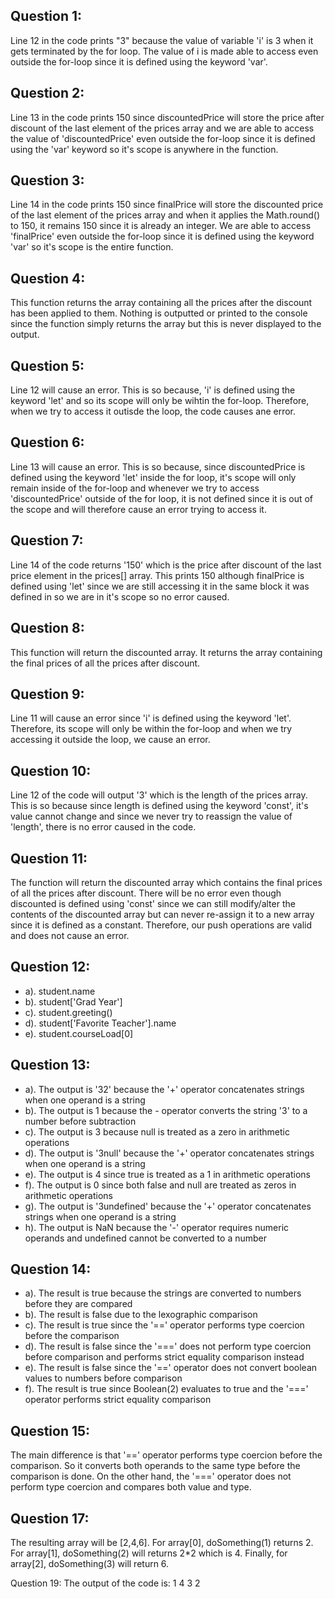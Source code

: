 ## Question 1:
Line 12 in the code prints "3" because the value of variable 'i' is 3 when it gets terminated by the for loop. The value of i is made able to access even outside the for-loop since it is defined using the keyword 'var'.

## Question 2:
Line 13 in the code prints 150 since discountedPrice will store the price after discount of the last element of the prices array and we are able to access the value of 'discountedPrice' even outside the for-loop since it is defined using the 'var' keyword so it's scope is anywhere in the function. 

## Question 3:
Line 14 in the code prints 150 since finalPrice will store the discounted price of the last element of the prices array and when it applies the Math.round() to 150, it remains 150 since it is already an integer. We are able to access 'finalPrice' even outside the for-loop since it is defined using the keyword 'var' so it's scope is the entire function.

## Question 4:
This function returns the array containing all the prices after the discount has been applied to them. Nothing is outputted or printed to the console since the function simply returns the array but this is never displayed to the output. 

## Question 5:
Line 12 will cause an error. This is so because, 'i' is defined using the keyword 'let' and so its scope will only be wihtin the for-loop. Therefore, when we try to access it outisde the loop, the code causes ane error.

## Question 6:
Line 13 will cause an error. This is so because, since discountedPrice is defined using the keyword 'let' inside the for loop, it's scope will only remain inside of the for-loop and whenever we try to access 'discountedPrice' outside of the for loop, it is not defined since it is out of the scope and will therefore cause an error trying to access it.

## Question 7:
Line 14 of the code returns '150' which is the price after discount of the last price element in the prices[] array. This prints 150 although 
finalPrice is defined using 'let' since we are still accessing it in the same block it was defined in so we are in it's scope so no error caused.

## Question 8:
This function will return the discounted array. It returns the array containing the final prices of all the prices after discount. 

## Question 9:
Line 11 will cause an error since 'i' is defined using the keyword 'let'. Therefore, its scope will only be within the for-loop and when we try accessing it outside the loop, we cause an error. 

## Question 10:
Line 12 of the code will output '3' which is the length of the prices array. This is so because since length is defined using the keyword 'const', it's value cannot change and since we never try to reassign the value of 'length', there is no error caused in the code.

## Question 11:
The function will return the discounted array which contains the final prices of all the prices after discount. There will be no error even though discounted is defined using 'const' since we can still modify/alter the contents of the discounted array but can never re-assign it to a new array since it is defined as a constant. Therefore, our push operations are valid and does not cause an error.

## Question 12:
- a). student.name
- b). student['Grad Year']
- c). student.greeting()
- d). student['Favorite Teacher'].name
- e). student.courseLoad[0]

## Question 13:
- a). The output is '32' because the '+' operator concatenates strings when one operand is a string
- b). The output is 1 because the - operator converts the string '3' to a number before subtraction
- c). The output is 3 because null is treated as a zero in arithmetic operations
- d). The output is '3null' because the '+' operator concatenates strings when one operand is a string
- e). The output is 4 since true is treated as a 1 in arithmetic operations
- f). The output is 0 since both false and null are treated as zeros in arithmetic operations
- g). The output is '3undefined' because the '+' operator concatenates strings when one operand is a string
- h). The output is NaN because the '-' operator requires numeric operands and undefined cannot be converted to a number

## Question 14:
- a). The result is true because the strings are converted to numbers before they are compared
- b). The result is false due to the lexographic comparison
- c). The result is true since the '==' operator performs type coercion before the comparison
- d). The result is false since the '===' does not perform type coercion before comparison and performs strict equality comparison instead
- e). The result is false since the '==' operator does not convert boolean values to numbers before comparison
- f). The result is true since Boolean(2) evaluates to true and the '===' operator performs strict equality comparison

## Question 15:
The main difference is that '==' operator performs type coercion before the comparison. So it converts both operands to the same type before the comparison is done. On the other hand, the '===' operator does not perform type coercion and compares both value and type. 

## Question 17:
The resulting array will be [2,4,6]. For array[0], doSomething(1) returns 2.
For array[1], doSomething(2) will returns 2*2 which is 4. Finally, for array[2], doSomething(3) will return 6.

Question 19:
The output of the code is:
1
4
3
2

